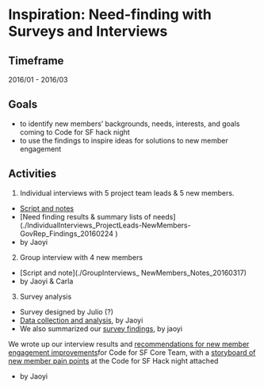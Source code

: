 # Inspiration: Need-finding with Surveys and Interviews

## Timeframe

2016/01 - 2016/03

## Goals 

* to identify new members’ backgrounds, needs, interests, and goals coming to Code for SF hack night
* to use the findings to inspire ideas for solutions to new member engagement

## Activities  

1. Individual interviews with 5 project team leads & 5 new members. 
 * [Script and notes](./IndividualInterviews_ProjectLeads-NewMembers-GovRep_ScriptsandNotes_20160224)
 * [Need finding results & summary lists of needs] (./IndividualInterviews_ProjectLeads-NewMembers-GovRep_Findings_20160224 )
 * by Jaoyi

2. Group interview with 4 new members
 * [Script and note](./GroupInterviews_ NewMembers_Notes_20160317)
 * by Jaoyi & Carla

3. Survey analysis
 * Survey designed by Julio (?) 
 * [Data collection and analysis](./MemberSurvey_Data-Analysis_20160308), by Jaoyi
 * We also summarized our [survey findings](./MemberSurvey_Findings_20160308), by jaoyi

We wrote up our interview results and [recommendations for new member engagement improvements](./NewMemberEngagementRecommendations_Writeup_20160317)for Code for SF Core Team, with a [storyboard of new member pain points](./NewMemberPainPoints_StoryBoard_20160317) at the Code for SF Hack night attached  
* by Jaoyi
